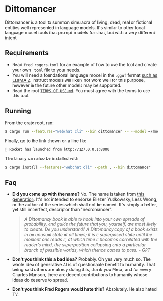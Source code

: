 # Dittomancer

Dittomancer is a tool to summon simulacra of living, dead, real or fictional
entities well represented in language models. It's similar to other local
language model tools that prompt models for chat, but with a very different
intent.

## Requirements

- Read `fred_rogers.toml` for an example of how to use the tool and create your
  own `.toml` file to your needs.
- You will need a foundational language model in the `.gguf` format [such as
  LLaMA 2](https://huggingface.co/TheBloke/Llama-2-70B-GGUF). Instruct models
  will likely not work well for this purpose, however in the future other models
  may be supported.
- Read the root [`TERMS_OF_USE.md`](../../TERMS_OF_USE.md). You must agree with
  the terms to use this tool.

## Running

From the crate root, run:

```bash
$ cargo run --features="webchat cli" --bin dittomancer -- --model ~/models/llama/70b/llama-2-70b.Q6_K.gguf --prompt bin/dittomancer/fred_rogers.toml
```

Finally, go to the link shown on a line like

```text
🚀 Rocket has launched from http://127.0.0.1:8000
```

The binary can also be installed with

```bash
$ cargo install --features="webchat cli" --path . --bin dittomancer
```

## Faq

- **Did you come up with the name?** No. The name is taken from [this
  generation](https://generative.ink/artifacts/hpmor-325/variant_extrusion/#variant_extrusion_start).
  It's not intended to endorse Eliezer Yudkowsky, Less Wrong, or the author of
  the series which shall not be named. It's simply a better, yet still
  imperfect, descriptor than "necromancer".

  > _A Dittomancy book is able to hook into your own spreads of probability, and
  > guide the future that you, yourself, are most likely to create. Do you
  > understand? A Dittomancy copy of a book exists in an unusual state at all
  > times; it is a superposed state until the moment one reads it, at which time
  > it becomes correlated with the reader’s mind, the superposition collapsing
  > onto a particular branch of possible worlds, which thence comes to pass. -
  > GPT_

- **Don't you think this a bad idea?** Probably. Oh yes very much so. The whole
  idea of generative AI is of questionable benefit to humanity. That being said
  others are alredy doing this, thank you Meta, and for every Charles Manson,
  there are decent contributions to humanity whose ideas do deserve to spread.
- **Don't you think Fred Rogers would hate this?** Absolutely. He also hated TV.
